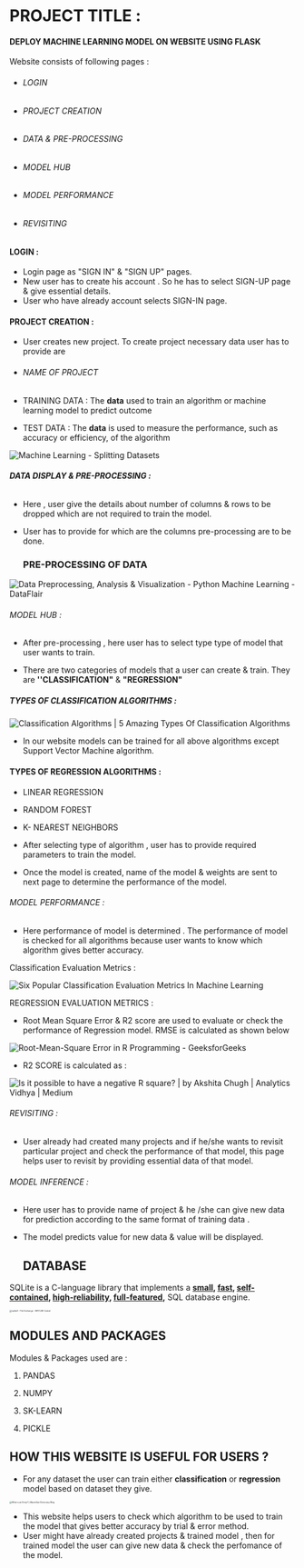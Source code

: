 # **PROJECT TITLE :**

#### DEPLOY MACHINE LEARNING MODEL ON WEBSITE USING FLASK

Website consists of following pages :

- ###### LOGIN 

- ###### PROJECT CREATION 

- ###### DATA & PRE-PROCESSING

- ###### MODEL HUB

- ###### MODEL PERFORMANCE

- ###### REVISITING

#### LOGIN :

- Login page as "SIGN IN" & "SIGN UP" pages.
- New user has to create his account . So he has to select SIGN-UP page & give essential details.
- User who have already account selects SIGN-IN page.

#### PROJECT CREATION :

- User creates new project.  To create project  necessary  data user has to provide are

- ###### NAME OF PROJECT

- TRAINING DATA : The **data** used to train an algorithm or machine learning model to predict outcome

- TEST DATA : The **data** is used to measure the performance, such as accuracy or efficiency, of the algorithm 

  

![Machine Learning - Splitting Datasets](https://image.slidesharecdn.com/mlregression-splittingdatasets-170914113926/95/machine-learning-splitting-datasets-3-638.jpg?cb=1505389251)



###### **DATA DISPLAY & PRE-PROCESSING :**

- Here , user give the details about number of columns & rows to be dropped which are not required to train the model.

- User has to provide for which are the columns pre-processing are to be done.

  ### PRE-PROCESSING  OF DATA 

  

![Data Preprocessing, Analysis & Visualization - Python Machine Learning -  DataFlair](https://data-flair.training/blogs/wp-content/uploads/sites/2/2018/07/Data-Preprocessing-in-Python-Machine-Learning-01.jpg)



###### MODEL HUB :

- After pre-processing , here user has to select type type of model that user wants to train.

- There are two categories of models that a user can create & train. They are **''CLASSIFICATION"** & **"REGRESSION"**

##### TYPES OF CLASSIFICATION ALGORITHMS :



![Classification Algorithms | 5 Amazing Types Of Classification Algorithms](https://cdn.educba.com/academy/wp-content/uploads/2019/09/Explain-Classification-Algorithms-in-Detail.png)

- In our website models can be trained for all  above algorithms except Support Vector Machine algorithm.

#### TYPES OF REGRESSION ALGORITHMS :

- LINEAR REGRESSION
- RANDOM FOREST
- K- NEAREST NEIGHBORS



- After selecting type of algorithm , user has to provide required parameters to train the model.
- Once the model is created, name of the model & weights are sent to next page to  determine the performance of the model.

###### MODEL PERFORMANCE :

- Here performance of model is determined . The performance of model is checked for all algorithms because user wants to  know which algorithm gives better accuracy.

Classification  Evaluation Metrics :

![Six Popular Classification Evaluation Metrics In Machine Learning](https://i1.wp.com/dataaspirant.com/wp-content/uploads/2020/08/2_6_classification_evaluation_metrics.png?resize=554%2C397&ssl=1)



REGRESSION EVALUATION METRICS :

- Root Mean Square Error  & R2 score are used to evaluate or check the performance of Regression model. RMSE is calculated as shown below

![Root-Mean-Square Error in R Programming - GeeksforGeeks](https://media.geeksforgeeks.org/wp-content/uploads/20200622171741/RMSE1.jpg)

- R2 SCORE is calculated as :



![Is it possible to have a negative R square? | by Akshita Chugh | Analytics  Vidhya | Medium](https://miro.medium.com/max/548/0*jVpjpGjTiIFlU8cv.png)

###### REVISITING :

- User  already  had created many projects and if he/she wants to revisit particular project and check the performance of that model, this page helps user to revisit by providing essential data of that model.

###### MODEL INFERENCE :

- Here user has to provide name of project &  he /she can give new data for prediction  according to the same format of training data .

- The model predicts value for new data & value will be displayed.

  ## DATABASE

SQLite is a C-language library that implements a **[small](https://www.sqlite.org/footprint.html), [fast](https://www.sqlite.org/fasterthanfs.html), [self-contained](https://www.sqlite.org/selfcontained.html),  [high-reliability](https://www.sqlite.org/hirely.html), [full-featured](https://www.sqlite.org/fullsql.html),** SQL database engine. 

<img src="https://www.mathworks.com/matlabcentral/mlc-downloads/downloads/257c98ce-cf7f-4bad-9bec-854570c6172a/5bd68a7c-1339-477b-94b0-5a2e65cabe01/images/screenshot.png" alt="sqlite3 - File Exchange - MATLAB Central" style="zoom: 25%;" />

## MODULES AND PACKAGES 

Modules & Packages used are :

1. PANDAS

2. NUMPY

3. SK-LEARN

4. PICKLE




## HOW THIS WEBSITE IS USEFUL FOR USERS ?

- For any dataset the user can train either **classification** or **regression** model based on dataset they give.

<img src="https://www.macmillandictionaryblog.com/wp-content/uploads/2017/07/emoji-1024x650.jpg" alt="What is an Emoji? | Macmillan Dictionary Blog" style="zoom:25%;" />

- This website helps users to check which algorithm to be used to train the model that gives better accuracy by trial & error method.
- User might have already created projects & trained model , then for trained model the user can give new data & check the perfomance of the model.

